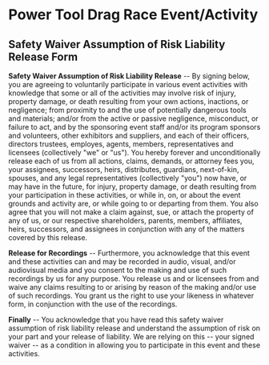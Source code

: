 # Power Tool Drag Race Event/Activity
## Safety Waiver Assumption of Risk Liability Release Form

**Safety Waiver Assumption of Risk Liability Release** -- By signing below, you are agreeing to voluntarily participate in
various event activities with knowledge that some or all of the activities may involve risk of injury, property damage, 
or death resulting from your own actions, inactions, or negligence;  from proximity to and the use of potentially dangerous
tools and materials;  and/or from the active or passive negligence, misconduct, or failure to act, and by the sponsoring
event staff and/or its program sponsors and volunteers, other exhibitors and suppliers, and each of their officers, directors
trustees, employes, agents, members, representatives and licensees (collectively "we" or "us").  You hereby forever and
unconditionally release each of us from all actions, claims, demands, or attorney fees you, your assignees, successors, 
heirs, distributes, guardians, next-of-kin, spouses, and any legal representatives (collectively "you") now have, or may
have in the future, for injury, property damage, or death resulting from your participation in these activities, or while
in, on, or about the event grounds and activity are, or while going to or departing from them.  You also agree that you 
will not make a claim against, sue, or attach the property of any of us, or our respective shareholders, parents, members, 
affiliates, heirs, successors, and assignees in conjunction with any of the matters covered by this release.

**Release for Recordings** -- Furthermore, you acknowledge that this event and these activities can and may be recorded in 
audio, visual, and/or audiovisual media and you consent to the making and use of such recordings by us for any purpose.
You release us and or licensees from and waive any claims resulting to or arising by reason of the making and/or use of 
such recordings.  You grant us the right to use your likeness in whatever form, in conjunction with the use of the recordings.

**Finally** -- You acknowledge that you have read this safety waiver assumption of risk liability release and understand
the assumption of risk on your part and your release of liability.  We are relying on this -- your signed waiver -- as a
condition in allowing you to participate in this event and these activities.  